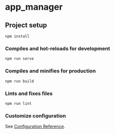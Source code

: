# app_manager

## Project setup
```
npm install
```

### Compiles and hot-reloads for development
```
npm run serve
```

### Compiles and minifies for production
```
npm run build
```

### Lints and fixes files
```
npm run lint
```

### Customize configuration
See [Configuration Reference](https://cli.vuejs.org/config/).

<!-- 
npm install -g @vue/cli
vue create my-project

//install tailwindcss 
https://tailwindcss.com/docs/guides/vite
//install tailwind -elements
https://tailwind-elements.com/quick-start/
 -->
